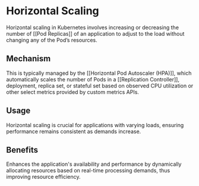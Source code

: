 # Horizontal Scaling

Horizontal scaling in Kubernetes involves increasing or decreasing the number of [[Pod Replicas]] of an application to adjust to the load without changing any of the Pod’s resources.

## Mechanism

This is typically managed by the [[Horizontal Pod Autoscaler (HPA)]], which automatically scales the number of Pods in a [[Replication Controller]], deployment, replica set, or stateful set based on observed CPU utilization or other select metrics provided by custom metrics APIs.

## Usage

Horizontal scaling is crucial for applications with varying loads, ensuring performance remains consistent as demands increase.

## Benefits

Enhances the application's availability and performance by dynamically allocating resources based on real-time processing demands, thus improving resource efficiency.